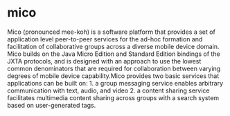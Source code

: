 mico
====
Mico (pronounced mee-koh) is a software platform that provides a set of application level peer-to-peer services for the ad-hoc formation and facilitation of collaborative groups across a diverse mobile device domain. Mico builds on the Java Micro Edition and Standard Edition bindings of the JXTA protocols, and is designed with an approach to use the lowest common denominators that are required for collaboration between varying degrees of mobile device capability.Mico provides two basic services that applications can be built on: 1. a group messaging service enables arbitrary communication with text, audio, and video 2. a content sharing service facilitates multimedia content sharing across groups with a search system based on user-generated tags.